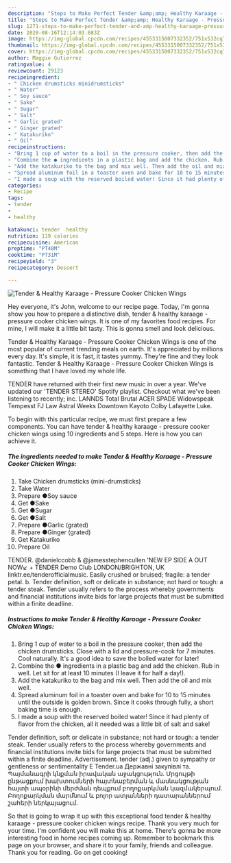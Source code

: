 ```yaml
---
description: "Steps to Make Perfect Tender &amp;amp; Healthy Karaage - Pressure Cooker Chicken Wings"
title: "Steps to Make Perfect Tender &amp;amp; Healthy Karaage - Pressure Cooker Chicken Wings"
slug: 1271-steps-to-make-perfect-tender-and-amp-healthy-karaage-pressure-cooker-chicken-wings
date: 2020-08-16T12:14:03.683Z
image: https://img-global.cpcdn.com/recipes/4553315007332352/751x532cq70/tender-healthy-karaage-pressure-cooker-chicken-wings-recipe-main-photo.jpg
thumbnail: https://img-global.cpcdn.com/recipes/4553315007332352/751x532cq70/tender-healthy-karaage-pressure-cooker-chicken-wings-recipe-main-photo.jpg
cover: https://img-global.cpcdn.com/recipes/4553315007332352/751x532cq70/tender-healthy-karaage-pressure-cooker-chicken-wings-recipe-main-photo.jpg
author: Maggie Gutierrez
ratingvalue: 4
reviewcount: 29123
recipeingredient:
- " Chicken drumsticks minidrumsticks"
- " Water"
- " Soy sauce"
- " Sake"
- " Sugar"
- " Salt"
- " Garlic grated"
- " Ginger grated"
- " Katakuriko"
- " Oil"
recipeinstructions:
- "Bring 1 cup of water to a boil in the pressure cooker, then add the chicken drumsticks. Close with a lid and pressure-cook for 7 minutes. Cool naturally. It&#39;s a good idea to save the boiled water for later!"
- "Combine the ● ingredients in a plastic bag and add the chicken. Rub in well. Let sit for at least 10 minutes (I leave it for half a day!)."
- "Add the katakuriko to the bag and mix well. Then add the oil and mix well."
- "Spread aluminum foil in a toaster oven and bake for 10 to 15 minutes until the outside is golden brown. Since it cooks through fully, a short baking time is enough."
- "I made a soup with the reserved boiled water! Since it had plenty of flavor from the chicken, all it needed was a little bit of salt and sake!"
categories:
- Recipe
tags:
- tender
- 
- healthy

katakunci: tender  healthy 
nutrition: 119 calories
recipecuisine: American
preptime: "PT40M"
cooktime: "PT31M"
recipeyield: "3"
recipecategory: Dessert

---
```



![Tender &amp; Healthy Karaage - Pressure Cooker Chicken Wings](https://img-global.cpcdn.com/recipes/4553315007332352/751x532cq70/tender-healthy-karaage-pressure-cooker-chicken-wings-recipe-main-photo.jpg)

Hey everyone, it's John, welcome to our recipe page. Today, I'm gonna show you how to prepare a distinctive dish, tender &amp; healthy karaage - pressure cooker chicken wings. It is one of my favorites food recipes. For mine, I will make it a little bit tasty. This is gonna smell and look delicious.

Tender &amp; Healthy Karaage - Pressure Cooker Chicken Wings is one of the most popular of current trending meals on earth. It's appreciated by millions every day. It's simple, it is fast, it tastes yummy. They're fine and they look fantastic. Tender &amp; Healthy Karaage - Pressure Cooker Chicken Wings is something that I have loved my whole life.

TENDER have returned with their first new music in over a year. We&#39;ve updated our &#39;TENDER STEREO&#39; Spotify playlist. Checkout what we&#39;ve been listening to recently; inc. LANNDS Total Brutal ACER SPADE Widowspeak Tempesst FJ Law Astral Weeks Downtown Kayoto Colby Lafayette Luke.


To begin with this particular recipe, we must first prepare a few components. You can have tender &amp; healthy karaage - pressure cooker chicken wings using 10 ingredients and 5 steps. Here is how you can achieve it.

<!--inarticleads1-->

##### The ingredients needed to make Tender &amp; Healthy Karaage - Pressure Cooker Chicken Wings:

1. Take  Chicken drumsticks (mini-drumsticks)
1. Take  Water
1. Prepare  ●Soy sauce
1. Get  ●Sake
1. Get  ●Sugar
1. Get  ●Salt
1. Prepare  ●Garlic (grated)
1. Prepare  ●Ginger (grated)
1. Get  Katakuriko
1. Prepare  Oil


TENDER. @danielccobb &amp; @jamesstephencullen &#39;NEW EP SIDE A OUT NOW↙️ + TENDER Demo Club LONDON/BRIGHTON, UK linktr.ee/tenderofficialmusic. Easily crushed or bruised; fragile: a tender petal. b. Tender definition, soft or delicate in substance; not hard or tough: a tender steak. Tender usually refers to the process whereby governments and financial institutions invite bids for large projects that must be submitted within a finite deadline. 

<!--inarticleads2-->

##### Instructions to make Tender &amp; Healthy Karaage - Pressure Cooker Chicken Wings:

1. Bring 1 cup of water to a boil in the pressure cooker, then add the chicken drumsticks. Close with a lid and pressure-cook for 7 minutes. Cool naturally. It&#39;s a good idea to save the boiled water for later!
1. Combine the ● ingredients in a plastic bag and add the chicken. Rub in well. Let sit for at least 10 minutes (I leave it for half a day!).
1. Add the katakuriko to the bag and mix well. Then add the oil and mix well.
1. Spread aluminum foil in a toaster oven and bake for 10 to 15 minutes until the outside is golden brown. Since it cooks through fully, a short baking time is enough.
1. I made a soup with the reserved boiled water! Since it had plenty of flavor from the chicken, all it needed was a little bit of salt and sake!


Tender definition, soft or delicate in substance; not hard or tough: a tender steak. Tender usually refers to the process whereby governments and financial institutions invite bids for large projects that must be submitted within a finite deadline. Advertisement. tender (adj.) given to sympathy or gentleness or sentimentality E Tender.ua Державні закупівлі та. Պայմանագրի կնքման իրավական աջակցություն. Մրցույթի ընթացքում խախտումների հայտնաբերման և մասնակցության հայտի ապօրինի մերժման դեպքում բողոքարկման կազմակերպում. Բողոքարկման մարմնում և բոլոր ատյանների դատարաններում շահերի ներկայացում. 

So that is going to wrap it up with this exceptional food tender &amp; healthy karaage - pressure cooker chicken wings recipe. Thank you very much for your time. I'm confident you will make this at home. There's gonna be more interesting food in home recipes coming up. Remember to bookmark this page on your browser, and share it to your family, friends and colleague. Thank you for reading. Go on get cooking!
